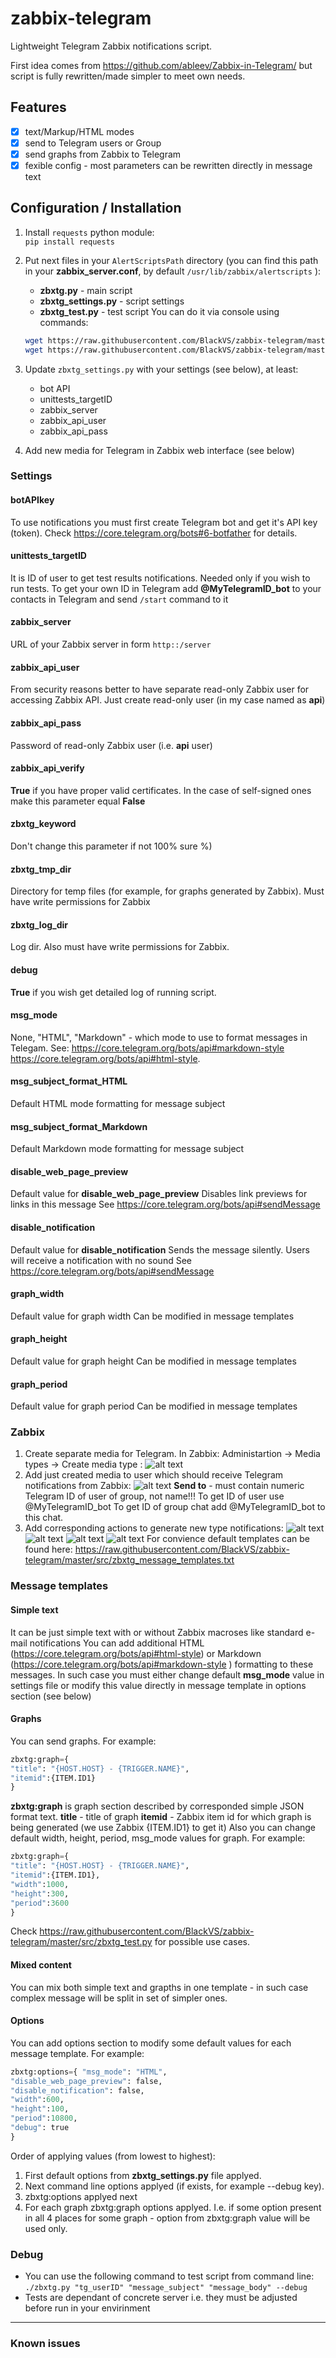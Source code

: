 # zabbix-telegram

Lightweight Telegram Zabbix notifications script.

First idea comes from 
https://github.com/ableev/Zabbix-in-Telegram/
but script is fully rewritten/made simpler to meet own needs.

## Features
- [x] text/Markup/HTML modes
- [x] send to Telegram users or Group
- [x] send graphs from Zabbix to Telegram
- [x] fexible config - most parameters can be rewritten directly in message text

## Configuration / Installation

1. Install `requests` python module:</br>
   ```pip install requests```
2. Put next files in your `AlertScriptsPath` directory (you can find this path in your **zabbix_server.conf**, by default
  `/usr/lib/zabbix/alertscripts` ):
   * **zbxtg.py** - main script
   * **zbxtg_settings.py** - script settings
   * **zbxtg_test.py** - test script
   You can do it via console using commands:
   ```bash
   wget https://raw.githubusercontent.com/BlackVS/zabbix-telegram/master/src/zbxtg.py
   wget https://raw.githubusercontent.com/BlackVS/zabbix-telegram/master/src/zbxtg_settings.py
   ```
3. Update `zbxtg_settings.py` with your settings (see below), at least:
   * bot API
   * unittests_targetID
   * zabbix_server
   * zabbix_api_user
   * zabbix_api_pass
 
 4. Add new media for Telegram in Zabbix web interface (see below)
 
### Settings
#### botAPIkey
To use notifications you must first create Telegram bot and get it's API key (token).
Check https://core.telegram.org/bots#6-botfather for details.

#### unittests_targetID
It is ID of user to get test results notifications.
Needed only if you wish to run tests.
To get your own ID in Telegram add **@MyTelegramID_bot** to your contacts in Telegram and send `/start` command to it
#### zabbix_server
URL of your Zabbix server in form `http::/server`
#### zabbix_api_user
From security reasons better to have separate read-only Zabbix user for accessing Zabbix API.
Just create read-only user (in my case named as **api**)
#### zabbix_api_pass
Password of read-only Zabbix user (i.e. **api** user)
#### zabbix_api_verify
**True** if you have proper valid certificates. In the case of self-signed ones make this parameter equal **False**
#### zbxtg_keyword
Don't change this parameter if not 100% sure %)
#### zbxtg_tmp_dir
Directory for temp files (for example, for graphs generated by Zabbix). Must have write permissions for Zabbix
#### zbxtg_log_dir
Log dir. Also must have write permissions for Zabbix.
#### debug
**True** if you wish get detailed log of running script.
#### msg_mode
None, "HTML", "Markdown" - which mode to use to format messages in Telegam. 
See:
https://core.telegram.org/bots/api#markdown-style 
https://core.telegram.org/bots/api#html-style. 
#### msg_subject_format_HTML
Default HTML mode formatting for message subject
#### msg_subject_format_Markdown
Default Markdown mode formatting for message subject
#### disable_web_page_preview
Default value for **disable_web_page_preview**
Disables link previews for links in this message
See https://core.telegram.org/bots/api#sendMessage
#### disable_notification
Default value for **disable_notification**
Sends the message silently. Users will receive a notification with no sound
See https://core.telegram.org/bots/api#sendMessage
#### graph_width
Default value for graph width
Can be modified in message templates
#### graph_height
Default value for graph height
Can be modified in message templates
#### graph_period
Default value for graph period
Can be modified in message templates

### Zabbix
1. Create separate media for Telegram.
In Zabbix: Administartion -> Media types -> Create media type :
![alt text](https://github.com/BlackVS/zabbix-telegram/raw/master/images/Zabbix-media.jpg "Media creation")
2. Add just created media to user which should receive Telegram notifications from Zabbix:
![alt text](https://github.com/BlackVS/zabbix-telegram/raw/master/images/Zabbix-media-user.jpg "Adding Media to user")
**Send to** - must contain numeric Telegram ID of user of group, not name!!!
To get ID of user use @MyTelegramID_bot
To get ID of group chat add @MyTelegramID_bot to this chat.
3. Add corresponding actions to generate new type notifications:
![alt text](https://github.com/BlackVS/zabbix-telegram/raw/master/images/Zabbix-actions-0.jpg "Custom actions - 0")
![alt text](https://github.com/BlackVS/zabbix-telegram/raw/master/images/Zabbix-actions-1.jpg "Custom actions - 1")
![alt text](https://github.com/BlackVS/zabbix-telegram/raw/master/images/Zabbix-actions-2.jpg "Custom actions - 2")
![alt text](https://github.com/BlackVS/zabbix-telegram/raw/master/images/Zabbix-actions-3.jpg "Custom actions - 3")
For convience default templates can be found here:
https://raw.githubusercontent.com/BlackVS/zabbix-telegram/master/src/zbxtg_message_templates.txt

### Message templates
#### Simple text
It can be just simple text with or without Zabbix macroses like standard e-mail notifications
You can add additional HTML (https://core.telegram.org/bots/api#html-style) or Markdown (https://core.telegram.org/bots/api#markdown-style ) formatting to these messages. In such case you must either change default **msg_mode** value in settings file or modify this value directly in message template in options section (see below)
#### Graphs
You can send graphs. For example:
```python
zbxtg:graph={
"title": "{HOST.HOST} - {TRIGGER.NAME}",
"itemid":{ITEM.ID1}
}
```
**zbxtg:graph** is graph section described by corresponded simple JSON format text.
**title** - title of graph
**itemid** - Zabbix item id for which graph is being generated (we use Zabbix {ITEM.ID1} to get it)
Also you can change default width, height, period, msg_mode values for graph.
For example:
```python
zbxtg:graph={
"title": "{HOST.HOST} - {TRIGGER.NAME}",
"itemid":{ITEM.ID1},
"width":1000,
"height":300,
"period":3600
}
```
Check https://raw.githubusercontent.com/BlackVS/zabbix-telegram/master/src/zbxtg_test.py for possible use cases.
#### Mixed content
You can mix both simple text and grapths in one template - in such case complex message will be split in set of simpler ones.
#### Options
You can add options section to modify some default values for each message template.
For example:
```python
zbxtg:options={ "msg_mode": "HTML", 
"disable_web_page_preview": false,
"disable_notification": false,
"width":600, 
"height":100, 
"period":10800, 
"debug": true
}
```
Order of applying values (from lowest to highest):
1. First default options from **zbxtg_settings.py** file applyed.
2. Next command line options applyed (if exists, for example --debug key).
3. zbxtg:options applyed next
4. For each graph zbxtg:graph options applyed.
I.e. if some option present in all 4 places for some graph - option from zbxtg:graph value will be used only.

### Debug
* You can use the following command to test script from command line: </br>
`./zbxtg.py "tg_userID" "message_subject" "message_body" --debug`
* Tests are dependant of concrete server i.e. they must be adjusted before run in your envirinment
---

### Known issues

#### 

